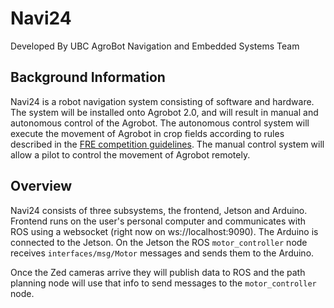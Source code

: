 # Navi24
Developed By UBC AgroBot Navigation and Embedded Systems Team

## Background Information
Navi24 is a robot navigation system consisting of software and hardware.
The system will be installed onto Agrobot 2.0, and will result in manual
and autonomous control of the Agrobot. The autonomous control system will
execute the movement of Agrobot in crop fields according to rules described
in the [FRE competition guidelines](https://drive.google.com/file/d/10Hz0DrzzQszidzNPrzO9qI2uGP24eW8k/view?usp=drive_link).
The manual control system will allow a pilot to control the movement of Agrobot remotely.

## Overview
Navi24 consists of three subsystems, the frontend, Jetson and Arduino. Frontend runs on the user's personal computer and communicates with ROS using a websocket (right now on ws://localhost:9090). The Arduino is connected to the Jetson. On the Jetson the ROS `motor_controller` node receives `interfaces/msg/Motor` messages and sends them to the Arduino.

Once the Zed cameras arrive they will publish data to ROS and the path planning node will use that info to send messages to the `motor_controller` node.

